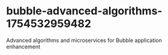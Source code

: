 # bubble-advanced-algorithms-1754532959482
Advanced algorithms and microservices for Bubble application enhancement
